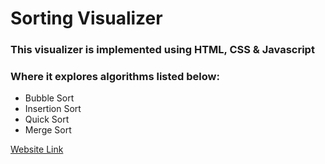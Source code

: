 # Sorting Visualizer

### This visualizer is implemented using HTML, CSS & Javascript <br/>

### Where it explores algorithms listed below:
- Bubble Sort 
- Insertion Sort
- Quick Sort
- Merge Sort


[Website Link](https://rayhan1210.github.io/Sorting_Visualizer/)
